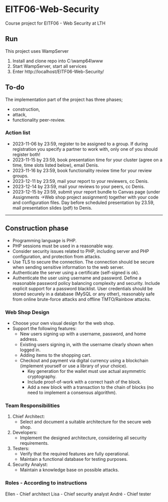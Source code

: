 # EITF06-Web-Security

Course project for EITF06 - Web Security at LTH

## Run

This project uses WampServer

1. Install and clone repo into C:\wamp64\www
2. Start WampServer, start all services
3. Enter http://localhost/EITF06-Web-Security/

## To-do

The implementation part of the project has three phases;

- construction,
- attack,
- functionality peer-review.

### Action list

- 2023-11-06 by 23:59, register to be assigned to a group. If during registration you specify a partner to work with, only one of you should register both!
- 2023-11-15 by 23:59, book presentation time for your cluster (agree on a time, time slots listed below), email Denis.
- 2023-11-16 by 23:59, book functionality review time for your review groups.
- 2023-12-11 by 23:59, mail your report to your reviewers, cc Denis.
- 2023-12-14 by 23:59, mail your reviews to your peers, cc Denis.
- 2023-12-15 by 23:59, submit your report bundle to Canvas page (under Assignments ->Web shop project assignment) together with your code and configuration files. Day before scheduled presentation by 23.59, mail presentation slides (pdf) to Denis.

---

## Construction phase

- Programming language is PHP.
- PHP sessions must be used in a reasonable way.
- Consider security issues related to PHP, including server and PHP configuration, and protection from attacks.
- Use TLS to secure the connection. The connection should be secure when sending sensitive information to the web server.
- Authenticate the server using a certificate (self-signed is ok).
- Authenticate the user using username and password. Define a reasonable password policy balancing complexity and security. Include explicit support for a password blacklist. User credentials should be stored securely in a database (MySQL or any other), reasonably safe from online brute-force attacks and offline TMTO/Rainbow attacks.

### Web Shop Design

- Choose your own visual design for the web shop.
- Support the following features:
  - New users signing up with a username, password, and home address.
  - Existing users signing in, with the username clearly shown when logged in.
  - Adding items to the shopping cart.
  - Checkout and payment via digital currency using a blockchain (implement yourself or use a library of your choice).
    - Key generation for the wallet must use actual asymmetric cryptography.
    - Include proof-of-work with a correct hash of the block.
    - Add a new block with a transaction to the chain of blocks (no need to implement a consensus algorithm).

### Team Responsibilities

1. Chief Architect:
   - Select and document a suitable architecture for the secure web shop.
2. Developers:
   - Implement the designed architecture, considering all security requirements.
3. Testers:
   - Verify that the required features are fully operational.
   - Maintain a functional database for testing purposes.
4. Security Analyst:
   - Maintain a knowledge base on possible attacks.

### Roles - According to instructions

Ellen - Chief architect
Lisa - Chief security analyst
André - Chief tester

